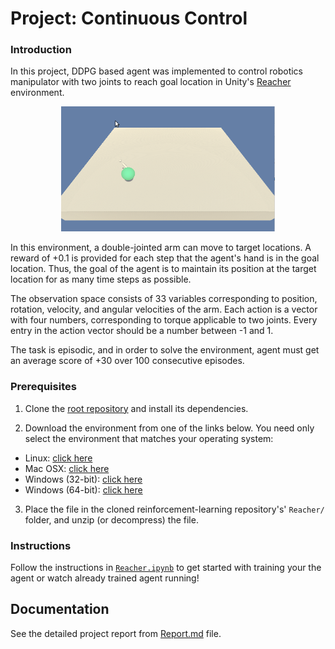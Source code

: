 # Project: Continuous Control

### Introduction

In this project, DDPG based agent was implemented to control robotics manipulator with two joints to reach goal location in Unity's [Reacher](https://github.com/Unity-Technologies/ml-agents/blob/master/docs/Learning-Environment-Examples.md#reacher) environment.

<p align="center">
    <img src="docs/images/trained_agent.gif" height="200px">
</p>

In this environment, a double-jointed arm can move to target locations. A reward of +0.1 is provided for each step that the agent's hand is in the goal location. Thus, the goal of the agent is to maintain its position at the target location for as many time steps as possible.

The observation space consists of 33 variables corresponding to position, rotation, velocity, and angular velocities of the arm. Each action is a vector with four numbers, corresponding to torque applicable to two joints. Every entry in the action vector should be a number between -1 and 1.

The task is episodic, and in order to solve the environment, agent must get an average score of +30 over 100 consecutive episodes.

### Prerequisites

1. Clone the [root repository](https://github.com/Zulkhuu/reinforcement-learning/tree/master) and install its dependencies.

2. Download the environment from one of the links below.  You need only select the environment that matches your operating system:

- Linux: [click here](https://s3-us-west-1.amazonaws.com/udacity-drlnd/P2/Reacher/one_agent/Reacher_Linux.zip)
- Mac OSX: [click here](https://s3-us-west-1.amazonaws.com/udacity-drlnd/P2/Reacher/one_agent/Reacher.app.zip)
- Windows (32-bit): [click here](https://s3-us-west-1.amazonaws.com/udacity-drlnd/P2/Reacher/one_agent/Reacher_Windows_x86.zip)
- Windows (64-bit): [click here](https://s3-us-west-1.amazonaws.com/udacity-drlnd/P2/Reacher/one_agent/Reacher_Windows_x86_64.zip)

3. Place the file in the cloned reinforcement-learning repository's' `Reacher/` folder, and unzip (or decompress) the file.

### Instructions

Follow the instructions in [`Reacher.ipynb`](Reacher.ipynb) to get started with training your the agent or watch already trained agent running!

## Documentation

See the detailed project report from [Report.md](docs/Report.md) file.
